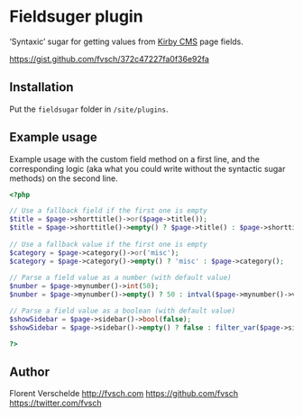 # Fieldsuger plugin

‘Syntaxic’ sugar for getting values from [Kirby CMS](http://getkirby.com) page fields.

<https://gist.github.com/fvsch/372c47227fa0f36e92fa>

## Installation

Put the `fieldsugar` folder in `/site/plugins`.

## Example usage

Example usage with the custom field method on a first line,
and the corresponding logic (aka what you could write without
the syntactic sugar methods) on the second line.

```php
<?php

// Use a fallback field if the first one is empty
$title = $page->shorttitle()->or($page->title());
$title = $page->shorttitle()->empty() ? $page->title() : $page->shorttitle();
 
// Use a fallback value if the first one is empty
$category = $page->category()->or('misc');
$category = $page->category()->empty() ? 'misc' : $page->category();
 
// Parse a field value as a number (with default value)
$number = $page->mynumber()->int(50);
$number = $page->mynumber()->empty() ? 50 : intval($page->mynumber()->value);

// Parse a field value as a boolean (with default value)
$showSidebar = $page->sidebar()->bool(false);
$showSidebar = $page->sidebar()->empty() ? false : filter_var($page->sidebar()->value, FILTER_VALIDATE_BOOLEAN);

?>
```

## Author

Florent Verschelde
<http://fvsch.com>
<https://github.com/fvsch>
<https://twitter.com/fvsch>